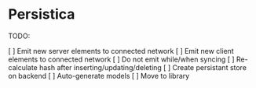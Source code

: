 # Persistica

TODO:

[ ] Emit new server elements to connected network
[ ] Emit new client elements to connected network
[ ] Do not emit while/when syncing
[ ] Re-calculate hash after inserting/updating/deleting
[ ] Create persistant store on backend 
[ ] Auto-generate models
[ ] Move to library
